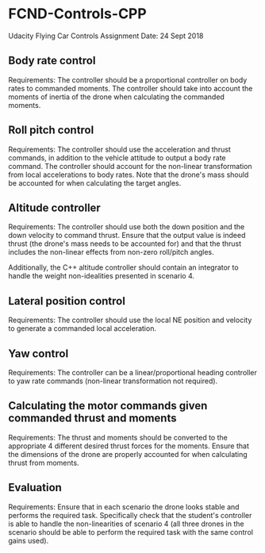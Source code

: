 # FCND-Controls-CPP
Udacity Flying Car Controls Assignment 
Date: 24 Sept 2018




## Body rate control

Requirements: The controller should be a proportional controller on body rates to commanded moments. The controller should take into account the moments of inertia of the drone when calculating the commanded moments.





## Roll pitch control

Requirements: The controller should use the acceleration and thrust commands, in addition to the vehicle attitude to output a body rate command. The controller should account for the non-linear transformation from local accelerations to body rates. Note that the drone's mass should be accounted for when calculating the target angles.





## Altitude controller

Requirements: The controller should use both the down position and the down velocity to command thrust. Ensure that the output value is indeed thrust (the drone's mass needs to be accounted for) and that the thrust includes the non-linear effects from non-zero roll/pitch angles.

Additionally, the C++ altitude controller should contain an integrator to handle the weight non-idealities presented in scenario 4.




## Lateral position control

Requirements: The controller should use the local NE position and velocity to generate a commanded local acceleration.





## Yaw control

Requirements: The controller can be a linear/proportional heading controller to yaw rate commands (non-linear transformation not required).






## Calculating the motor commands given commanded thrust and moments

Requirements: The thrust and moments should be converted to the appropriate 4 different desired thrust forces for the moments. Ensure that the dimensions of the drone are properly accounted for when calculating thrust from moments.




## Evaluation

Requirements: Ensure that in each scenario the drone looks stable and performs the required task. Specifically check that the student's controller is able to handle the non-linearities of scenario 4 (all three drones in the scenario should be able to perform the required task with the same control gains used).





